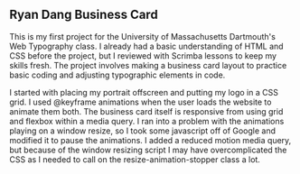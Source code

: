 ## Ryan Dang Business Card

This is my first project for the University of Massachusetts Dartmouth's Web Typography class. I already had a basic understanding of HTML and CSS before the project, but I reviewed with Scrimba lessons to keep my skills fresh. The project involves making a business card layout to practice basic coding and adjusting typographic elements in code.

I started with placing my portrait offscreen and putting my logo in a CSS grid. I used @keyframe animations when the user loads the website to animate them both. The business card itself is responsive from using grid and flexbox within a media query. I ran into a problem with the animations playing on a window resize, so I took some javascript off of Google and modified it to pause the animations. I added a reduced motion media query, but because of the window resizing script I may have overcomplicated the CSS as I needed to call on the resize-animation-stopper class a lot.